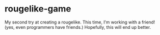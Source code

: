 # rougelike-game
My second try at creating a rougelike. This time, I'm working with a friend! (yes, even programmers have friends.) Hopefully, this will end up better. 

